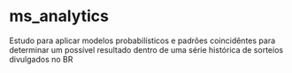# ms_analytics
Estudo para aplicar modelos probabilísticos e padrões coincidêntes para determinar um possível resultado dentro de uma série histórica de sorteios divulgados no BR
